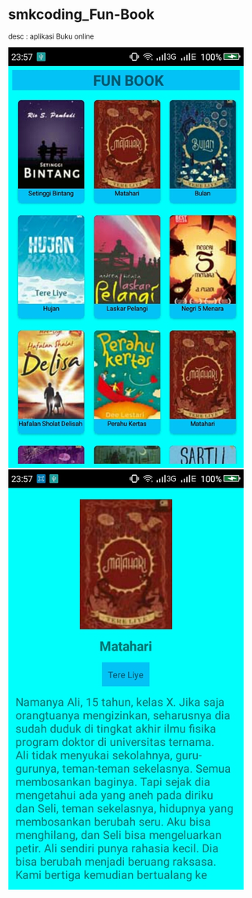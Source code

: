 # smkcoding_Fun-Book

desc : aplikasi Buku online

![home](funbook/ss/Screenshot_2018-09-21-23-57-33.jpg)<br>
![menu](funbook/ss/Screenshot_2018-09-21-23-57-41.jpg)<br>
